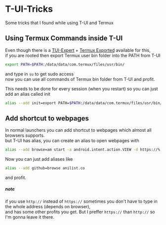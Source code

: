 # T-UI-Tricks
Some tricks that I found while using T-UI and Termux 

## Using Termux Commands inside T-UI
Even though there is a [TUI-Expert](https://github.com/v1nc/TUI-Expert) + [Termux Exported](https://github.com/v1nc/termux-app/) available for this,  
if you are rooted then export Termux user bin folder into the PATH from T-UI

```bash
export PATH=$PATH:/data/data/com.termux/files/usr/bin/
```
and type in `su` to get sudo access  
now you can use all commands of Termux bin folder from T-UI and profit.

This needs to be done for every session (when you restart)
so you can just add an alias called init 

```bash
alias --add init=export PATH=$PATH:/data/data/com.termux/files/usr/bin/
```
## Add shortcut to webpages
In normal launchers you can add shortcut to webpages which almost all browsers supports.  
but T-UI has alias, you can create an alias to open webpages with

```bash
alias --add browse=am start -a android.intent.action.VIEW -d https://% --user 0
```

Now you can just add aliases like

```bash
alias --add github=browse anilist.co
```
and profit.

##### note
if you use `http://` instead of `https://` sometimes you don't have to type in the whole address (depends on browser),  
and has some other profits you get. But I preffer `https://` than `http://` so I'm gonna leave it there.

